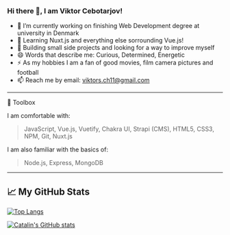 ### Hi there 👋, I am Viktor Cebotarjov!

<!--
**ViktorsLV/ViktorsLV** is a ✨ _special_ ✨ repository because its `README.md` (this file) appears on your GitHub profile.

Here are some ideas to get you started:
-->

- 🔭 I’m currently working on finishing Web Development degree at university in Denmark
- 🌱 Learning Nuxt.js and everything else sorrounding Vue.js!
- 💬 Building small side projects and looking for a way to improve myself
- 😄 Words that describe me: Curious, Determined, Energetic
- ⚡ As my hobbies I am a fan of good movies, film camera pictures and football
- 📫 Reach me by email: viktors.ch11@gmail.com  
--------

🧰 Toolbox

I am comfortable with: 

>JavaScript,
>Vue.js,
>Vuetify,
>Chakra UI,
>Strapi (CMS),
>HTML5,
>CSS3,
>NPM,
>Git,
>Nuxt.js

I am also familiar with the basics of:
>Node.js,
>Express,
>MongoDB

--------

## &#x1f4c8; My GitHub Stats

[![Top Langs](https://github-readme-stats.vercel.app/api/top-langs/?username=ViktorsLV&hide=html,css&theme=radical)](https://github.com/anuraghazra/github-readme-stats)

[![Catalin's GitHub stats](https://github-readme-stats.vercel.app/api?username=ViktorsLV&theme=radical)](https://github.com/anuraghazra/github-readme-stats)
